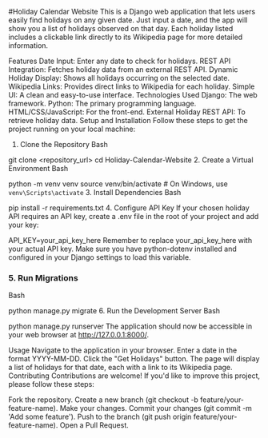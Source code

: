 #Holiday Calendar Website
This is a Django web application that lets users easily find holidays on any given date. Just input a date, and the app will show you a list of holidays observed on that day. Each holiday listed includes a clickable link directly to its Wikipedia page for more detailed information.

Features
Date Input: Enter any date to check for holidays.
REST API Integration: Fetches holiday data from an external REST API.
Dynamic Holiday Display: Shows all holidays occurring on the selected date.
Wikipedia Links: Provides direct links to Wikipedia for each holiday.
Simple UI: A clean and easy-to-use interface.
Technologies Used
Django: The web framework.
Python: The primary programming language.
HTML/CSS/JavaScript: For the front-end.
External Holiday REST API: To retrieve holiday data.
Setup and Installation
Follow these steps to get the project running on your local machine:

1. Clone the Repository
Bash

git clone <repository_url>
cd Holiday-Calendar-Website
2. Create a Virtual Environment
Bash

python -m venv venv
source venv/bin/activate  # On Windows, use `venv\Scripts\activate`
3. Install Dependencies
Bash

pip install -r requirements.txt
4. Configure API Key
If your chosen holiday API requires an API key, create a .env file in the root of your project and add your key:

API_KEY=your_api_key_here
Remember to replace your_api_key_here with your actual API key. Make sure you have python-dotenv installed and configured in your Django settings to load this variable.

### 5. Run Migrations

Bash

python manage.py migrate
6. Run the Development Server
Bash

python manage.py runserver
The application should now be accessible in your web browser at http://127.0.0.1:8000/.

Usage
Navigate to the application in your browser.
Enter a date in the format YYYY-MM-DD.
Click the "Get Holidays" button.
The page will display a list of holidays for that date, each with a link to its Wikipedia page.
Contributing
Contributions are welcome! If you'd like to improve this project, please follow these steps:

Fork the repository.
Create a new branch (git checkout -b feature/your-feature-name).
Make your changes.
Commit your changes (git commit -m 'Add some feature').
Push to the branch (git push origin feature/your-feature-name).
Open a Pull Request.
